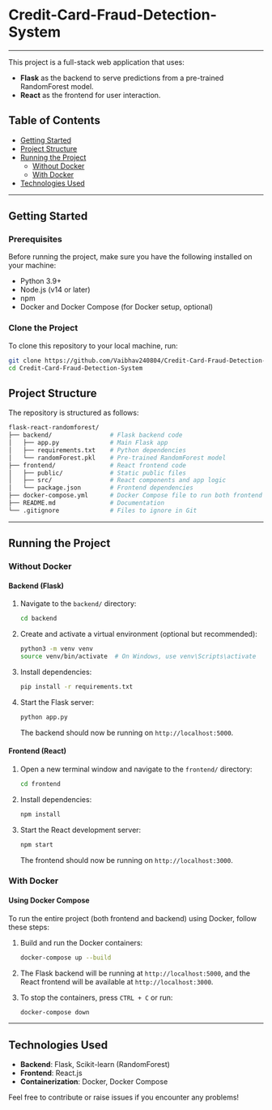# Credit-Card-Fraud-Detection-System

---

This project is a full-stack web application that uses:
- **Flask** as the backend to serve predictions from a pre-trained RandomForest model.
- **React** as the frontend for user interaction.

## Table of Contents

- [Getting Started](#getting-started)
- [Project Structure](#project-structure)
- [Running the Project](#running-the-project)
  - [Without Docker](#without-docker)
  - [With Docker](#with-docker)
- [Technologies Used](#technologies-used)

---

## Getting Started

### Prerequisites

Before running the project, make sure you have the following installed on your machine:
- Python 3.9+
- Node.js (v14 or later)
- npm
- Docker and Docker Compose (for Docker setup, optional)

### Clone the Project

To clone this repository to your local machine, run:

```bash
git clone https://github.com/Vaibhav240804/Credit-Card-Fraud-Detection-System.git
cd Credit-Card-Fraud-Detection-System
```

## Project Structure

The repository is structured as follows:

```bash
flask-react-randomforest/
├── backend/                # Flask backend code
│   ├── app.py              # Main Flask app
│   ├── requirements.txt    # Python dependencies
│   └── randomForest.pkl    # Pre-trained RandomForest model
├── frontend/               # React frontend code
│   ├── public/             # Static public files
│   ├── src/                # React components and app logic
│   └── package.json        # Frontend dependencies
├── docker-compose.yml      # Docker Compose file to run both frontend and backend
├── README.md               # Documentation
└── .gitignore              # Files to ignore in Git
```

---

## Running the Project

### Without Docker

#### Backend (Flask)

1. Navigate to the `backend/` directory:

   ```bash
   cd backend
   ```

2. Create and activate a virtual environment (optional but recommended):

   ```bash
   python3 -m venv venv
   source venv/bin/activate  # On Windows, use venv\Scripts\activate
   ```

3. Install dependencies:

   ```bash
   pip install -r requirements.txt
   ```

4. Start the Flask server:

   ```bash
   python app.py
   ```

   The backend should now be running on `http://localhost:5000`.

#### Frontend (React)

1. Open a new terminal window and navigate to the `frontend/` directory:

   ```bash
   cd frontend
   ```

2. Install dependencies:

   ```bash
   npm install
   ```

3. Start the React development server:

   ```bash
   npm start
   ```

   The frontend should now be running on `http://localhost:3000`.

### With Docker

#### Using Docker Compose

To run the entire project (both frontend and backend) using Docker, follow these steps:

1. Build and run the Docker containers:

   ```bash
   docker-compose up --build
   ```

2. The Flask backend will be running at `http://localhost:5000`, and the React frontend will be available at `http://localhost:3000`.

3. To stop the containers, press `CTRL + C` or run:

   ```bash
   docker-compose down
   ```

---

## Technologies Used

- **Backend**: Flask, Scikit-learn (RandomForest)
- **Frontend**: React.js
- **Containerization**: Docker, Docker Compose

Feel free to contribute or raise issues if you encounter any problems!
